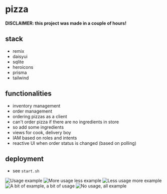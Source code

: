 # pizza

**DISCLAIMER: this project was made in a couple of hours!**

## stack

- remix
- daisyui
- sqlite
- heroicons
- prisma
- tailwind

## functionalities

- inventory management
- order management
- ordering pizzas as a client
- can't order pizza if there are no ingredients in store
- so add some ingredients
- views for cook, delivery boy
- IAM based on roles and intents
- reactive UI when order status is changed (based on polling)

## deployment

- see `start.sh`

![Usage example](https://i.imgur.com/e1CVk5I.png)
![More usage less example](https://i.imgur.com/OX0I9wY.png)
![Less usage more example](https://i.imgur.com/XuPjabw.png)
![A bit of example, a bit of usage](https://i.imgur.com/zmgXX98.png)
![No usage, all example](https://i.imgur.com/lR6AUVV.png)


